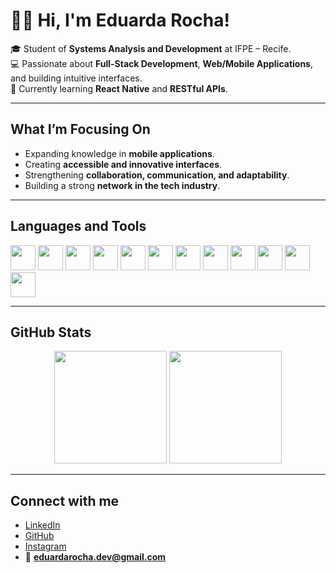 # 👩‍💻 Hi, I'm Eduarda Rocha!

🎓 Student of **Systems Analysis and Development** at IFPE – Recife.  
💻 Passionate about **Full-Stack Development**, **Web/Mobile Applications**, and building intuitive interfaces.  
🚀 Currently learning **React Native** and **RESTful APIs**.  

---

## What I’m Focusing On
- Expanding knowledge in **mobile applications**. 
- Creating **accessible and innovative interfaces**.  
- Strengthening **collaboration, communication, and adaptability**.  
- Building a strong **network in the tech industry**.  

---

## Languages and Tools

<p align="left">
<img src="https://cdn.jsdelivr.net/gh/devicons/devicon/icons/c/c-original.svg" width="40" height="40"/>
<img src="https://cdn.jsdelivr.net/gh/devicons/devicon/icons/cplusplus/cplusplus-original.svg" width="40" height="40"/>
<img src="https://cdn.jsdelivr.net/gh/devicons/devicon/icons/html5/html5-original.svg" width="40" height="40"/>
<img src="https://cdn.jsdelivr.net/gh/devicons/devicon/icons/css3/css3-original.svg" width="40" height="40"/>
<img src="https://cdn.jsdelivr.net/gh/devicons/devicon/icons/bootstrap/bootstrap-original.svg" width="40" height="40"/>
<img src="https://cdn.jsdelivr.net/gh/devicons/devicon/icons/javascript/javascript-original.svg" width="40" height="40"/>
<img src="https://cdn.jsdelivr.net/gh/devicons/devicon/icons/typescript/typescript-original.svg" width="40" height="40"/>
<img src="https://cdn.jsdelivr.net/gh/devicons/devicon/icons/nodejs/nodejs-original.svg" width="40" height="40"/>
<img src="https://cdn.jsdelivr.net/gh/devicons/devicon/icons/react/react-original.svg" width="40" height="40"/>
<img src="https://cdn.jsdelivr.net/gh/devicons/devicon/icons/postgresql/postgresql-original.svg" width="40" height="40"/>
<img src="https://cdn.jsdelivr.net/gh/devicons/devicon/icons/vscode/vscode-original.svg" width="40" height="40"/>
<img src="https://github.githubassets.com/images/modules/logos_page/GitHub-Mark.png" width="40" height="40"/>
</p>

---

## GitHub Stats
<p align="center">
  <img height="180em" src="https://github-readme-stats.vercel.app/api?username=EduardaRFSousa&show_icons=true&theme=radical&count_private=true"/>
  <img height="180em" src="https://github-readme-stats.vercel.app/api/top-langs/?username=EduardaRFSousa&layout=compact&theme=rose_pine"/>
</p>

---

## Connect with me
- [LinkedIn](https://www.linkedin.com/in/eduarda-rocha-full-stack-dev)  
- [GitHub](https://github.com/EduardaRFSousa)
- [Instagram](https://www.instagram.com/_viniidu/?next=%2F) 
- 📧 **eduardarocha.dev@gmail.com**
